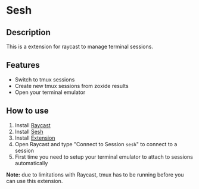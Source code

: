 # Sesh

## Description

This is a extension for raycast to manage terminal sessions.

## Features

- Switch to tmux sessions
- Create new tmux sessions from zoxide results
- Open your terminal emulator

## How to use

1. Install [Raycast](https://raycast.com/)
2. Install [Sesh](https://github.com/joshmedeski/sesh)
3. Install [Extension](https://www.raycast.com/raycast)
4. Open Raycast and type "Connect to Session `sesh`" to connect to a session
5. First time you need to setup your terminal emulator to attach to sessions automatically

**Note:** due to limitations with Raycast, tmux has to be running before you can use this extension.
